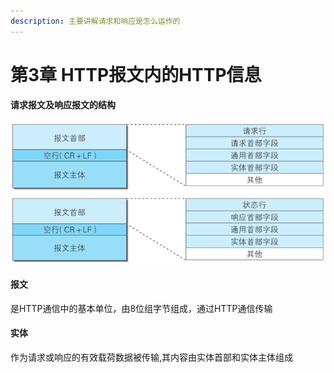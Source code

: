```yaml
---
description: 主要讲解请求和响应是怎么运作的
---
```


# 第3章 HTTP报文内的HTTP信息

#### 请求报文及响应报文的结构

![](.gitbook/assets/1649101-7b1bb7092d115634-1.png)

#### 报文

是HTTP通信中的基本单位，由8位组字节组成，通过HTTP通信传输

#### 实体

作为请求或响应的有效载荷数据被传输,其内容由实体首部和实体主体组成



